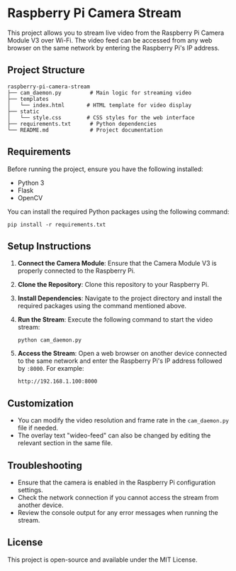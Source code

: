 # Raspberry Pi Camera Stream

This project allows you to stream live video from the Raspberry Pi Camera Module V3 over Wi-Fi. The video feed can be accessed from any web browser on the same network by entering the Raspberry Pi's IP address.

## Project Structure

```
raspberry-pi-camera-stream
├── cam_daemon.py         # Main logic for streaming video
├── templates
│   └── index.html       # HTML template for video display
├── static
│   └── style.css        # CSS styles for the web interface
├── requirements.txt      # Python dependencies
└── README.md             # Project documentation
```

## Requirements

Before running the project, ensure you have the following installed:

- Python 3
- Flask
- OpenCV

You can install the required Python packages using the following command:

```
pip install -r requirements.txt
```

## Setup Instructions

1. **Connect the Camera Module**: Ensure that the Camera Module V3 is properly connected to the Raspberry Pi.

2. **Clone the Repository**: Clone this repository to your Raspberry Pi.

3. **Install Dependencies**: Navigate to the project directory and install the required packages using the command mentioned above.

4. **Run the Stream**: Execute the following command to start the video stream:

   ```
   python cam_daemon.py
   ```

5. **Access the Stream**: Open a web browser on another device connected to the same network and enter the Raspberry Pi's IP address followed by `:8000`. For example:

   ```
   http://192.168.1.100:8000
   ```

## Customization

- You can modify the video resolution and frame rate in the `cam_daemon.py` file if needed.
- The overlay text "wideo-feed" can also be changed by editing the relevant section in the same file.

## Troubleshooting

- Ensure that the camera is enabled in the Raspberry Pi configuration settings.
- Check the network connection if you cannot access the stream from another device.
- Review the console output for any error messages when running the stream.

## License

This project is open-source and available under the MIT License.
